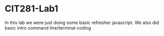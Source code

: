 # CIT281-Lab1

In this lab we were just doing some basic refresher javascript.
We also did basic intro command line/terminal coding
